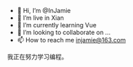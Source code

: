 - 👋 Hi, I’m @InJamie
- 👀 I’m live in Xian
- 🌱 I’m currently learning Vue
- 💞️ I’m looking to collaborate on ...
- 📫 How to reach me injamie@163.com

我正在努力学习编程。
